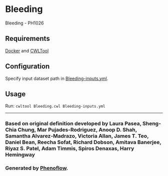 # Bleeding

Bleeding - PH1026

## Requirements

[Docker](https://docs.docker.com/install/) and [CWLTool](https://github.com/common-workflow-language/cwltool#install)

## Configuration

Specify input dataset path in [Bleeding-inputs.yml](Bleeding-inputs.yml).

## Usage

Run: `cwltool Bleeding.cwl Bleeding-inputs.yml`

***

### Based on original definition developed by Laura Pasea, Sheng-Chia Chung, Mar Pujades-Rodriguez, Anoop D. Shah, Samantha Alvarez-Madrazo, Victoria Allan, James T. Teo, Daniel Bean, Reecha Sofat, Richard Dobson, Amitava Banerjee, Riyaz S. Patel, Adam Timmis, Spiros Denaxas, Harry Hemingway
### Generated by [Phenoflow](https://kclhi.org/phenoflow).
